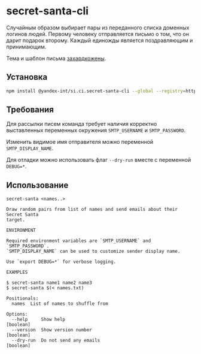 # secret-santa-cli

Случайным образом выбирает пары из переданного списка доменных логинов людей. Первому человеку отправляется письмо о том, что он дарит подарок второму. Каждый единожды является поздравляющим и принимающим.

Тема и шаблон письма [захардкожены](./lib/email-template.js).

## Установка

```bash
npm install @yandex-int/si.ci.secret-santa-cli --global --registry=https://npm.yandex-team.ru
```

## Требования

Для рассылки писем команда требует наличия корректно выставленных переменных окружения `SMTP_USERNAME` и `SMTP_PASSWORD`.

Изменить видимое имя отправителя можно переменной `SMTP_DISPLAY_NAME`.

Для отладки можно использовать флаг `--dry-run` вместе с переменной `DEBUG=*`.

## Использование

```console
secret-santa <names..>

Draw random pairs from list of names and send emails about their Secret Santa
target.

ENVIRONMENT

Required environment variables are `SMTP_USERNAME` and `SMTP_PASSWORD`.
`SMTP_DISPLAY_NAME` can be used to customize sender display name.

Use `export DEBUG=*` for verbose logging.

EXAMPLES

$ secret-santa name1 name2 name3
$ secret-santa $(< names.txt)

Positionals:
  names  List of names to shuffle from

Options:
  --help     Show help                                                 [boolean]
  --version  Show version number                                       [boolean]
  --dry-run  Do not send any emails                                    [boolean]
```
